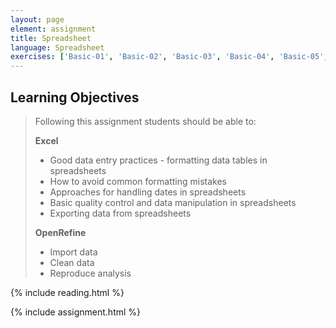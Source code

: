 ```yaml
---
layout: page
element: assignment
title: Spreadsheet                
language: Spreadsheet
exercises: ['Basic-01', 'Basic-02', 'Basic-03', 'Basic-04', 'Basic-05', 'Basic-06', 'Basic-07', 'Basic-08']
---
```


## Learning Objectives

> Following this assignment students should be able to:
>
> **Excel**
> - Good data entry practices - formatting data tables in spreadsheets
> - How to avoid common formatting mistakes
> - Approaches for handling dates in spreadsheets
> - Basic quality control and data manipulation in spreadsheets
> - Exporting data from spreadsheets
> 
> **OpenRefine**
> - Import data
> - Clean data
> - Reproduce analysis


{% include reading.html %}



{% include assignment.html %}

<!-- End of Assignments Template - Be sure to keep the include statements -->


